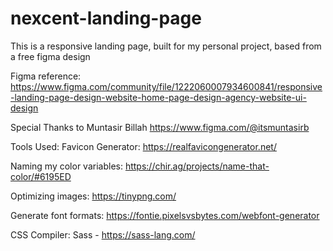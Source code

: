 # nexcent-landing-page
This is a responsive landing page, built for my personal project, based from a free figma design

Figma reference:
https://www.figma.com/community/file/1222060007934600841/responsive-landing-page-design-website-home-page-design-agency-website-ui-design

Special Thanks to Muntasir Billah
https://www.figma.com/@itsmuntasirb


Tools Used:
Favicon Generator:
https://realfavicongenerator.net/

Naming my color variables:
https://chir.ag/projects/name-that-color/#6195ED

Optimizing images:
https://tinypng.com/

Generate font formats:
https://fontie.pixelsvsbytes.com/webfont-generator 

CSS Compiler:
Sass - https://sass-lang.com/

